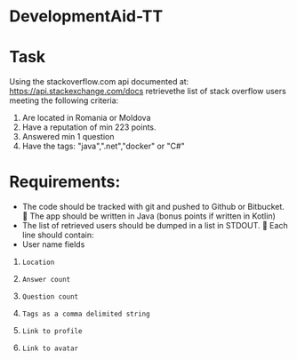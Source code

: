 # DevelopmentAid-TT
# Task 
Using the stackoverflow.com api documented at: https://api.stackexchange.com/docs retrievethe list of stack overflow users meeting the following criteria:
1. Are located in Romania or Moldova
2. Have a reputation of min 223 points.
3. Answered min 1 question
4. Have the tags: "java",".net","docker" or "C#" 
# Requirements:
- The code should be tracked with git and pushed to Github or Bitbucket.  The app should be written in Java (bonus points if written in Kotlin)
- The list of retrieved users should be dumped in a list in STDOUT.  Each line should contain:
- User name fields
1.     Location
2.     Answer count
3.     Question count
4.     Tags as a comma delimited string
5.     Link to profile
6.     Link to avatar
